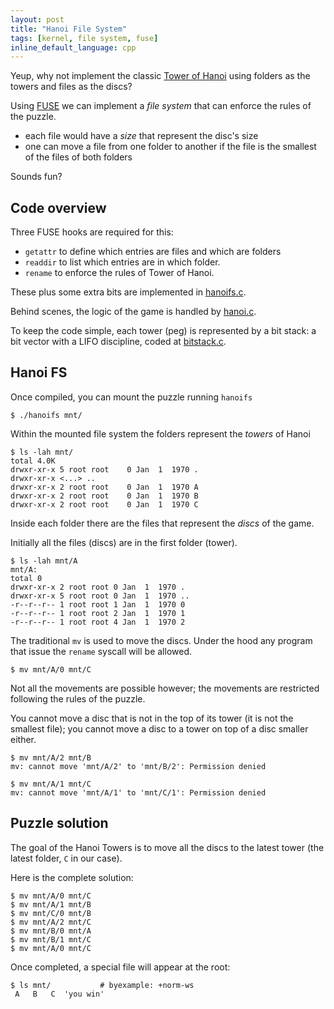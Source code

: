 ```yaml
---
layout: post
title: "Hanoi File System"
tags: [kernel, file system, fuse]
inline_default_language: cpp
---
```


Yeup, why not implement the classic
[Tower of Hanoi](https://en.wikipedia.org/wiki/Tower_of_Hanoi) using
folders as the towers and files as the discs?

Using [FUSE](https://github.com/libfuse/libfuse) we can implement
a *file system* that can enforce the rules of the puzzle.

 - each file would have a *size* that represent the disc's size
 - one can move a file from one folder to another if the file is
   the smallest of the files of both folders

Sounds fun?<!--more-->

## Code overview

Three FUSE hooks are required for this:

 - `getattr` to define which entries are files and which are folders
 - `readdir` to list which entries are in which folder.
 - `rename` to enforce the rules of Tower of Hanoi.

These plus some extra bits are implemented in
[hanoifs.c](https://github.com/eldipa/hanoifs/blob/master/hanoifs.c).

Behind scenes, the logic of the game is handled by
[hanoi.c](https://github.com/eldipa/hanoifs/blob/master/hanoi.c).

To keep the code simple, each tower (peg) is represented by a bit stack:
a bit vector with a LIFO discipline, coded at
[bitstack.c](https://github.com/eldipa/hanoifs/blob/master/bitstack.c).


## Hanoi FS

Once compiled, you can mount the puzzle running `hanoifs`

```shell
$ ./hanoifs mnt/
```

Within the mounted file system the folders represent the
*towers* of Hanoi

```shell
$ ls -lah mnt/
total 4.0K
drwxr-xr-x 5 root root    0 Jan  1  1970 .
drwxr-xr-x <...> ..
drwxr-xr-x 2 root root    0 Jan  1  1970 A
drwxr-xr-x 2 root root    0 Jan  1  1970 B
drwxr-xr-x 2 root root    0 Jan  1  1970 C
```

Inside each folder there are the files that represent the *discs*
of the game.

Initially all the files (discs) are in the first folder (tower).

```shell
$ ls -lah mnt/A
mnt/A:
total 0
drwxr-xr-x 2 root root 0 Jan  1  1970 .
drwxr-xr-x 5 root root 0 Jan  1  1970 ..
-r--r--r-- 1 root root 1 Jan  1  1970 0
-r--r--r-- 1 root root 2 Jan  1  1970 1
-r--r--r-- 1 root root 4 Jan  1  1970 2
```

The traditional `mv` is used to move the discs. Under the hood any
program that issue the `rename` syscall will be allowed.

```shell
$ mv mnt/A/0 mnt/C
```

Not all the movements are possible however;
the movements are restricted following the rules of the puzzle.

You cannot move a disc that is not in the top of its tower (it is not
the smallest file); you cannot move a disc to a tower on top
of a disc smaller either.

```shell
$ mv mnt/A/2 mnt/B
mv: cannot move 'mnt/A/2' to 'mnt/B/2': Permission denied

$ mv mnt/A/1 mnt/C
mv: cannot move 'mnt/A/1' to 'mnt/C/1': Permission denied
```

## Puzzle solution

<!--
$ mv mnt/C/0 mnt/A/0
-->

The goal of the Hanoi Towers is to move all the discs to the latest
tower (the latest folder, `C` in our case).

Here is the complete solution:

```shell
$ mv mnt/A/0 mnt/C
$ mv mnt/A/1 mnt/B
$ mv mnt/C/0 mnt/B
$ mv mnt/A/2 mnt/C
$ mv mnt/B/0 mnt/A
$ mv mnt/B/1 mnt/C
$ mv mnt/A/0 mnt/C
```

Once completed, a special file will appear at the root:

```shell
$ ls mnt/           # byexample: +norm-ws
 A   B   C  'you win'
```


<!--
$ fusermount -u mnt     # byexample: -skip +pass
-->
